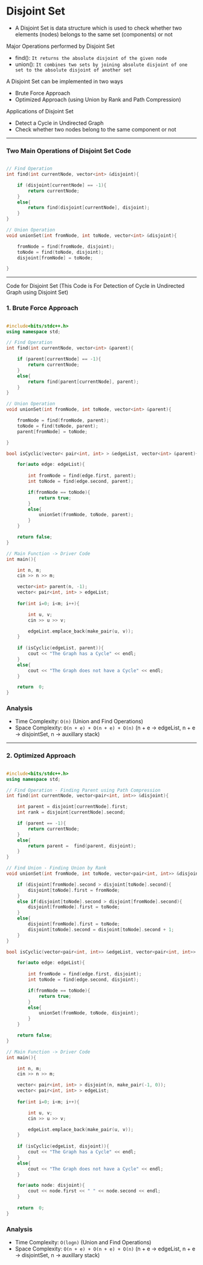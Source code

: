 # Disjoint Set
- A Disjoint Set is data structure which is used to check whether two elements (nodes) belongs to the same set (components) or not

Major Operations performed by Disjoint Set
- find(): ` It returns the absolute disjoint of the given node `
- union(): ` It combines two sets by joining absolute disjoint of one set to the absolute disjoint of another set `

A Disjoint Set can be implemented in two ways
- Brute Force Approach
- Optimized Approach (using Union by Rank and Path Compression)

Applications of Disjoint Set
- Detect a Cycle in Undirected Graph
- Check whether two nodes belong to the same component or not

--- 

### Two Main Operations of Disjoint Set Code

``` cpp

// Find Operation
int find(int currentNode, vector<int> &disjoint){

    if (disjoint[currentNode] == -1){
        return currentNode;
    }
    else{
        return find(disjoint[currentNode], disjoint);
    }
}

// Union Operation
void unionSet(int fromNode, int toNode, vector<int> &disjoint){

    fromNode = find(fromNode, disjoint);
    toNode = find(toNode, disjoint);
    disjoint[fromNode] = toNode; 

}

```
---

Code for Disjoint Set
(This Code is For Detection of Cycle in Undirected Graph using Disjoint Set)

### 1. Brute Force Approach

``` cpp

#include<bits/stdc++.h>
using namespace std;

// Find Operation
int find(int currentNode, vector<int> &parent){

    if (parent[currentNode] == -1){
        return currentNode;
    }
    else{
        return find(parent[currentNode], parent);
    }
}

// Union Operation
void unionSet(int fromNode, int toNode, vector<int> &parent){

    fromNode = find(fromNode, parent);
    toNode = find(toNode, parent);
    parent[fromNode] = toNode; 

}

bool isCyclic(vector< pair<int, int> > &edgeList, vector<int> &parent){

    for(auto edge: edgeList){
        
        int fromNode = find(edge.first, parent);
        int toNode = find(edge.second, parent);

        if(fromNode == toNode){
            return true;
        }
        else{
            unionSet(fromNode, toNode, parent);
        }
    }

    return false;
}

// Main Function -> Driver Code
int main(){

    int n, m;
    cin >> n >> m;

    vector<int> parent(n, -1);
    vector< pair<int, int> > edgeList;
    
    for(int i=0; i<m; i++){

        int u, v;
        cin >> u >> v;

        edgeList.emplace_back(make_pair(u, v));
    }
    
    if (isCyclic(edgeList, parent)){
        cout << "The Graph has a Cycle" << endl;
    }
    else{
        cout << "The Graph does not have a Cycle" << endl;
    }

    return  0;
}

```

### Analysis

- Time Complexity: ` O(n) ` (Union and Find Operations)
- Space Complexity: ` O(n + e) + O(n + e) + O(n) ` (n + e -> edgeList, n + e -> disjointSet, n -> auxillary stack)

---

### 2. Optimized Approach

``` cpp

#include<bits/stdc++.h>
using namespace std;

// Find Operation - Finding Parent using Path Compression
int find(int currentNode, vector<pair<int, int>> &disjoint){

    int parent = disjoint[currentNode].first;
    int rank = disjoint[currentNode].second;

    if (parent == -1){
        return currentNode;
    }
    else{
        return parent =  find(parent, disjoint);
    }
}

// Find Union - Finding Union by Rank
void unionSet(int fromNode, int toNode, vector<pair<int, int>> &disjoint){

    if (disjoint[fromNode].second > disjoint[toNode].second){
        disjoint[toNode].first = fromNode;
    }
    else if(disjoint[toNode].second > disjoint[fromNode].second){
        disjoint[fromNode].first = toNode;
    }
    else{
        disjoint[fromNode].first = toNode;
        disjoint[toNode].second = disjoint[toNode].second + 1;
    }
}

bool isCyclic(vector<pair<int, int>> &edgeList, vector<pair<int, int>> &disjoint){

    for(auto edge: edgeList){
        
        int fromNode = find(edge.first, disjoint);
        int toNode = find(edge.second, disjoint);

        if(fromNode == toNode){
            return true;
        }
        else{
            unionSet(fromNode, toNode, disjoint);
        }
    }

    return false;
}

// Main Function -> Driver Code
int main(){

    int n, m;
    cin >> n >> m;

    vector< pair<int, int> > disjoint(n, make_pair(-1, 0));
    vector< pair<int, int> > edgeList;
    
    for(int i=0; i<m; i++){

        int u, v;
        cin >> u >> v;

        edgeList.emplace_back(make_pair(u, v));
    }
    
    if (isCyclic(edgeList, disjoint)){
        cout << "The Graph has a Cycle" << endl;
    }
    else{
        cout << "The Graph does not have a Cycle" << endl;
    }

    for(auto node: disjoint){
        cout << node.first << " " << node.second << endl;
    }
    
    return  0;
}

```

### Analysis

- Time Complexity: ` O(logn) ` (Union and Find Operations)
- Space Complexity: ` O(n + e) + O(n + e) + O(n) ` (n + e -> edgeList, n + e -> disjointSet, n -> auxillary stack)
